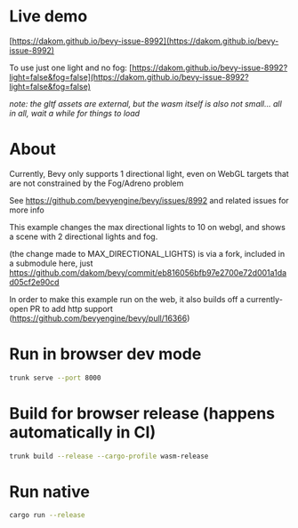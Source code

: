 # Live demo

[https://dakom.github.io/bevy-issue-8992](https://dakom.github.io/bevy-issue-8992)

To use just one light and no fog: [https://dakom.github.io/bevy-issue-8992?light=false&fog=false](https://dakom.github.io/bevy-issue-8992?light=false&fog=false)

_note: the gltf assets are external, but the wasm itself is also not small... all in all, wait a while for things to load_

# About

Currently, Bevy only supports 1 directional light, even on WebGL targets that are not constrained by the Fog/Adreno problem

See https://github.com/bevyengine/bevy/issues/8992 and related issues for more info

This example changes the max directional lights to 10 on webgl, and shows a scene with 2 directional lights and fog.

(the change made to MAX_DIRECTIONAL_LIGHTS) is via a fork, included in a submodule here, just https://github.com/dakom/bevy/commit/eb816056bfb97e2700e72d001a1dad05cf2e90cd

In order to make this example run on the web, it also builds off a currently-open PR to add http support (https://github.com/bevyengine/bevy/pull/16366)

# Run in browser dev mode

```bash
trunk serve --port 8000 
```

# Build for browser release (happens automatically in CI)

```bash
trunk build --release --cargo-profile wasm-release
```

# Run native 

```bash
cargo run --release
```